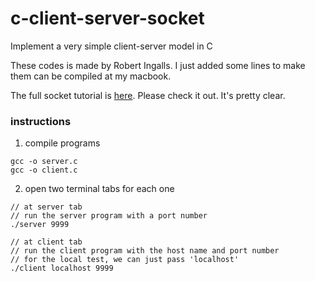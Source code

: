 # c-client-server-socket
Implement a very simple client-server model in C

These codes is made by Robert Ingalls. I just added some lines to make them can be compiled at my macbook.

The full socket tutorial is [here](https://www.cs.rpi.edu/~moorthy/Courses/os98/Pgms/socket.html). Please check it out. It's pretty clear.

### instructions
1. compile programs
```
gcc -o server.c
gcc -o client.c
```
2. open two terminal tabs for each one
```
// at server tab
// run the server program with a port number
./server 9999
```

```
// at client tab
// run the client program with the host name and port number
// for the local test, we can just pass 'localhost' 
./client localhost 9999
```
